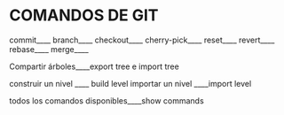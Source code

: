 # COMANDOS DE GIT


commit____
branch____
checkout____
cherry-pick____
reset____
revert____
rebase____
merge____

Compartir árboles____export tree e import tree

construir un nivel ____ build level 
importar un nivel ____import level

todos los comandos disponibles____show commands
